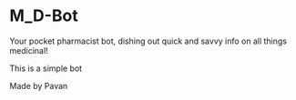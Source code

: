 # M_D-Bot
Your pocket pharmacist bot, dishing out quick and savvy info on all things medicinal!


This is a simple bot 

Made by Pavan
